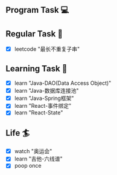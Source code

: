 

## Program Task  💻

## Regular Task  🤡
- [x] leetcode "最长不重复子串"

## Learning Task 🎯
- [x] learn "Java-DAO(Data Access Object)"
- [x] learn "Java-数据库连接池"
- [x] learn "Java-Spring框架"
- [x] learn "React-事件绑定"
- [x] learn "React-State"

## Life 🏄
- [x] watch "奥运会"
- [x] learn "吉他-六线谱"
- [x] poop once